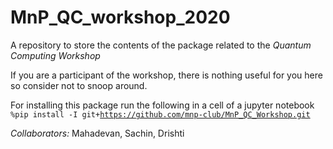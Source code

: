# MnP_QC_workshop_2020

A repository to store the contents of the package related to the *Quantum Computing Workshop*

If you are a participant of the workshop, there is nothing useful for you here so consider not to snoop around.

For installing this package run the following in a cell of a jupyter notebook 
<code>%pip install -I git+https://github.com/mnp-club/MnP_QC_Workshop.git</code>

*Collaborators:* Mahadevan, Sachin, Drishti
